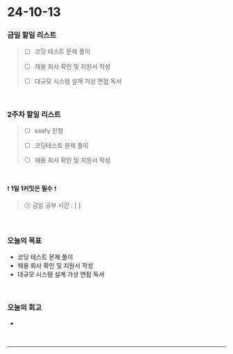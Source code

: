 # 24-10-13
### 금일 할일 리스트
> - [ ] 코딩 테스트 문제 풀이
>
> - [ ] 채용 회사 확인 및 지원서 작성
>
> - [ ] 대규모 시스템 설계 가상 면접 독서

<br/>

### 2주차 할일 리스트
> - [ ] ssafy 진행
>
> - [ ] 코딩테스트 문제 풀이
>
> - [ ] 채용 회사 확인 및 지원서 작성

<br/>

❗ **1일 1커밋은 필수** ❗
> 🕒 금일 공부 시간 : [  ]

<br/>

### 오늘의 목표
- 코딩 테스트 문제 풀이
- 채용 회사 확인 및 지원서 작성
- 대규모 시스템 설계 가상 면접 독서

<br>

### 오늘의 회고
- 

<br/>

---
